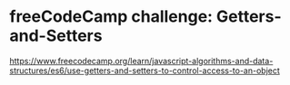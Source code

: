 # freeCodeCamp challenge: Getters-and-Setters
https://www.freecodecamp.org/learn/javascript-algorithms-and-data-structures/es6/use-getters-and-setters-to-control-access-to-an-object
